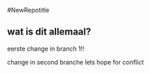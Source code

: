 #NewRepotitle
## wat is dit allemaal?




eerste change in branch 1!!

change in second branche lets hope for conflict
